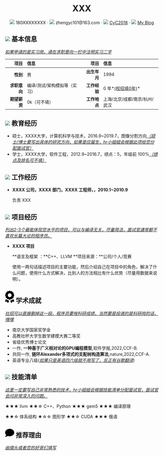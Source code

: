  <center>
     <h1>XXX</h1>
     <div>
         <span>
             <img src="assets/phone-solid.svg" width="18px">
             180XXXXXXXX
         </span>
         ·
         <span>
             <img src="assets/envelope-solid.svg" width="18px">
             zhengyc101@163.com
         </span>
         ·
         <span>
             <img src="assets/github-brands.svg" width="18px">
             <a href="https://github.com/CyC2018">CyC2018</a>
         </span>
         ·
         <span>
             <img src="assets/rss-solid.svg" width="18px">
             <a href="#">My Blog</a>
         </span>
     </div>
 </center>


 ## <img src="assets/info-circle-solid.svg" width="30px"> 基本信息

*<u>如果申请的是实习岗，请在求职意向一栏中注明实习二字</u>*

|         项目 | 信息                         |         项目 | 信息                          |
| -----------: | :--------------------------- | -----------: | :---------------------------- |
|     **性别** | 男                           | **出生年月** | 1994                          |
| **求职意向** | 编译/测试/架构模拟等（实习） | **工作经验** | 0 年*<u>(校招填0年)</u>*      |
| **期望薪资** | 0k（可不填）                 | **工作地点** | 上海/北京/成都/南京/杭州/武汉 |

## <img src="assets/graduation-cap-solid.svg" width="30px"> 教育经历

- 硕士，XXXX大学，计算机科学与技术，2016.9~2019.7，图像分割方向<u>*（硕士/博士要写出具体的研究方向，如果是应届生，hr小姐姐会根据此项给您分配面试官）*</u>
- 学士，XXXX大学，软件工程，2012.9~2016.7，绩点：5，年级前 100%<u>*（绩点及排名可不填）*</u>

## <img src="assets/briefcase-solid.svg" width="30px"> 工作经历

- **XXXX 公司，XXXX 部门，XXXX 工程师，，2010.1~2010.9**

   负责 XXX

## <img src="assets/project-diagram-solid.svg" width="30px"> 项目经历

<u>*列出2-3个最能体现您水平的项目，可以与编译无关，尽量简洁，面试官通常都不喜欢长篇大论的程序员。*</u>

- **XXXX 项目**

  **语言及框架 ：**C++、LLVM                                                                    **项目来源：**公司/个人/竞赛

  使用一两句话描述项目的主要功能，然后介绍自己在项目中的角色，解决了什么问题，使用什么方式解决，比别人的方法相比有什么优势（尽量用数据来说明）。
  

## <img src="assets/award-solid.svg" width="30px"> 学术成就

*<u>社招可以直接删掉这一段，程序员要啥科研成绩，当然要是投递的是科研岗的话，嘿嘿</u>*

- 南京大学国家奖学金
- 高教社杯大学生数学建模大赛二等奖
- 省级优秀博士论文
- 一作, **一种基于广义相对论的GPU编程模型**,软件学报,2022,CCF-B. 
- 共同一作, **链环Alexander多项式的支配树构造算法**,nature,2022,CCF-A.
- 英语专业八级(<u>*如果只是英语四六级就不用写了，反正有谷歌翻译*</u>)

## <img src="assets/tools-solid.svg" width="30px"> 技能清单

*<u>这里一定要写自己非常熟悉的技术，hr小姐姐会根据技能清单分配面试官，面试官会问非常深入的问题。</u>*

★★★ llvm						★★☆ C++、Python						★★★ gem5						★★★ 编译原理

★★☆ 体系结构                ★☆☆ 图形学                                    ★★☆ CUDA                        ★★★ 俄语

## <img src="assets/comment-solid.svg" width="30px"> 推荐理由

*<u>由猎头或者您的好哥们填写</u>*
